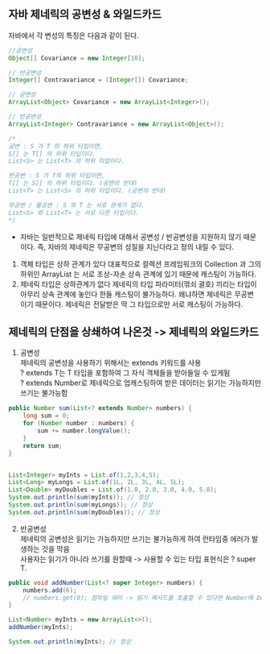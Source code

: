 ## 자바 제네릭의 공변성 & 와일드카드
자바에서 각 변성의 특징은 다음과 같이 된다.

``` java
//공변성
Object[] Covariance = new Integer[10];

// 반공변성
Integer[] Contravariance = (Integer[]) Covariance;

// 공변성
ArrayList<Object> Covariance = new ArrayList<Integer>();

// 반공변성
ArrayList<Integer> Contravariance = new ArrayList<Object>();

/*
공변 : S 가 T 의 하위 타입이면,
S[] 는 T[] 의 하위 타입이다.
List<S> 는 List<T> 의 하위 타입이다.

반공변 : S 가 T의 하위 타입이면,
T[] 는 S[] 의 하위 타입이다. (공변의 반대) 
List<T> 는 List<S> 의 하위 타입이다. (공변의 반대)

무공변 / 불공변 : S 와 T 는 서로 관계가 없다.
List<S> 와 List<T> 는 서로 다른 타입이다.
*/

```

- 자바는 일반적으로 제네릭 타입에 대해서 공변성 / 반공변성을 지원하지 않기 때문이다. 즉, 자바의 제네릭은 무공변의 성질을 지닌다라고 정의 내릴 수 있다.
1. 객체 타입은 상하 관계가 있다
 대표적으로 컬렉션 프레임워크의 Collection 과 그의 하위인 ArrayList 는 서로 조상-자손 상속 관계에 있기 때문에 캐스팅이 가능하다.
2. 제네릭 타입은 상하관계가 없다
 제네릭의 타입 파라미터(꺾쇠 괄호) 끼리는 타입이 아무리 상속 관계에 놓인다 한들 캐스팅이 불가능하다. 왜냐하면 제네릭은 무공변 이기 때문이다. 제네릭은 전달받은 딱 그 타입으로만 서로 캐스팅이 가능하다.

## 제네릭의 단점을 상쇄하여 나온것 -> 제네릭의 와일드카드
1. 공변성   
제네릭의 공변성을 사용하기 위해서는 extends 키워드를 사용   
? extends T는 T 타입을 포함하여 그 자식 객체들을 받아들일 수 있게됨   
? extends Number로 제네릭으로 업캐스팅하여 받은 데이터는 읽기는 가능하지만 쓰기는 불가능함   
``` java
public Number sum(List<? extends Number> numbers) {
    long sum = 0;
    for (Number number : numbers) {
        sum += number.longValue();
    }
    return sum;
}


List<Integer> myInts = List.of(1,2,3,4,5);
List<Long> myLongs = List.of(1L, 2L, 3L, 4L, 5L);
List<Double> myDoubles = List.of(1.0, 2.0, 3.0, 4.0, 5.0);
System.out.println(sum(myInts)); // 정상
System.out.println(sum(myLongs)); // 정상
System.out.println(sum(myDoubles)); // 정상
```

2. 반공변성   
제네릭의 공변성은 읽기는 가능하지만 쓰기는 불가능하게 하여 런타임중 에러가 발생하는 것을 막음   
사용자는 읽기가 아니라 쓰기를 원할때 -> 사용할 수 있는 타입 표현식은 ? super T.
``` java
public void addNumber(List<? super Integer> numbers) {
    numbers.add(6);
    // numbers.get(0); 컴파일 에러 -> 읽기 메서드를 호출할 수 있다면 Number에 Double 형이 있다면 ClassCastException가 발생할 가능성 있음
}

List<Number> myInts = new ArrayList<>();
addNumber(myInts);

System.out.println(myInts); // 정상
```
